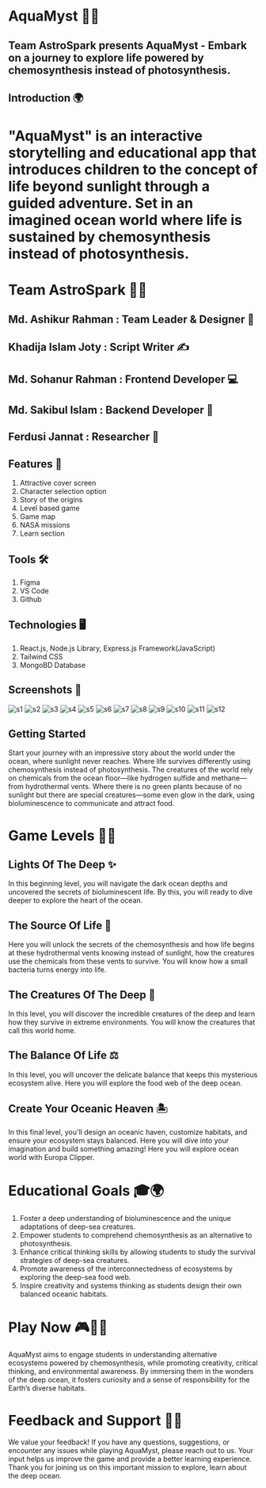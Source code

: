 # AquaMyst 🌊✨
## Team AstroSpark presents AquaMyst - Embark on a journey to explore life powered by chemosynthesis instead of photosynthesis.

## Introduction 🌍
# "AquaMyst" is an interactive storytelling and educational app that introduces children to the concept of life beyond sunlight through a guided adventure. Set in an imagined ocean world where life is sustained by chemosynthesis instead of photosynthesis.

# Team AstroSpark 🌟🚀
## Md. Ashikur Rahman : Team Leader & Designer 🎨
## Khadija Islam Joty : Script Writer ✍️
## Md. Sohanur Rahman : Frontend Developer 💻
##  Md. Sakibul Islam : Backend Developer 🔧
## Ferdusi Jannat : Researcher 🔬

## Features 🧩
1. Attractive cover screen
2. Character selection option
3. Story of the origins
4. Level based game
5. Game map
6. NASA missions
7. Learn section

## Tools 🛠️
1. Figma
2. VS Code
3. Github

## Technologies 🖥️
1. React.js, Node.js Library, Express.js Framework(JavaScript)
2. Tailwind CSS
3. MongoBD Database

## Screenshots 📸
![s1](https://github.com/isakibul/AquaMyst/blob/main/client/public/readme/Screenshot%202024-10-03%20173403.png)
![s2](https://github.com/isakibul/AquaMyst/blob/main/client/public/readme/Screenshot%202024-10-03%20173426.png) 
![s3](https://github.com/isakibul/AquaMyst/blob/main/client/public/readme/Screenshot%202024-10-03%20173451.png)
![s4](https://github.com/isakibul/AquaMyst/blob/main/client/public/readme/Screenshot%202024-10-03%20173526.png)
![s5](https://github.com/isakibul/AquaMyst/blob/main/client/public/readme/Screenshot%202024-10-03%20173600.png)
![s6](https://github.com/isakibul/AquaMyst/blob/main/client/public/readme/Screenshot%202024-10-03%20173629.png)
![s7](https://github.com/isakibul/AquaMyst/blob/main/client/public/readme/Screenshot%202024-10-03%20173652.png)
![s8](https://github.com/isakibul/AquaMyst/blob/main/client/public/readme/Screenshot%202024-10-03%20173733.png)
![s9](https://github.com/isakibul/AquaMyst/blob/main/client/public/readme/Screenshot%202024-10-03%20173825.png)
![s10](https://github.com/isakibul/AquaMyst/blob/main/client/public/readme/Screenshot%202024-10-03%20173901.png)
![s11](https://github.com/isakibul/AquaMyst/blob/main/client/public/readme/Screenshot%202024-10-03%20173927.png)
![s12](https://github.com/isakibul/AquaMyst/blob/main/client/public/readme/Screenshot%202024-10-03%20173952.png)

## Getting Started
Start your journey with an impressive story about the world under the ocean, where sunlight never reaches. Where life survives differently using chemosynthesis instead of photosynthesis. The creatures of the world rely on chemicals from the ocean floor—like hydrogen sulfide and methane—from hydrothermal vents. Where there is no green plants because of no sunlight but there are special creatures—some even glow in the dark, using bioluminescence to communicate and attract food.

# Game Levels 🌊🧩

## Lights Of The Deep ✨
In this beginning level, you will navigate the dark ocean depths and uncovered the secrets of bioluminescent life. By this, you will ready to dive deeper to explore the heart of the ocean.

## The Source Of Life 🌋
Here you will unlock the secrets of the chemosynthesis and how life begins at these hydrothermal vents knowing instead of sunlight, how the creatures use the chemicals from these vents to survive. You will know how a small bacteria turns energy into life.

## The Creatures Of The Deep 🐙
In this level, you will discover the incredible creatures of the deep and learn how they survive in extreme environments. You will know the creatures that call this world home.

## The Balance Of Life ⚖️
In this level, you will uncover the delicate balance that keeps this mysterious ecosystem alive. Here you will explore the food web of the deep ocean.

## Create Your Oceanic Heaven 🏝️
In this final level, you'll design an oceanic haven, customize habitats, and ensure your ecosystem stays balanced. Here you will dive into your imagination and build something amazing! Here you will explore ocean world with Europa Clipper.


# Educational Goals 🎓🌍
1. Foster a deep understanding of bioluminescence and the unique adaptations of deep-sea creatures.
2. Empower students to comprehend chemosynthesis as an alternative to photosynthesis.
3. Enhance critical thinking skills by allowing students to study the survival strategies of deep-sea creatures.
4. Promote awareness of the interconnectedness of ecosystems by exploring the deep-sea food web.
5. Inspire creativity and systems thinking as students design their own balanced oceanic habitats.

# Play Now 🎮🚀✨
AquaMyst aims to engage students in understanding alternative ecosystems powered by chemosynthesis, while promoting creativity, critical thinking, and environmental awareness. By immersing them in the wonders of the deep ocean, it fosters curiosity and a sense of responsibility for the Earth’s diverse habitats.



# Feedback and Support 💬🤝
We value your feedback! If you have any questions, suggestions, or encounter any issues while playing AquaMyst, please reach out to us. Your input helps us improve the game and provide a better learning experience.
Thank you for joining us on this important mission to explore, learn about the deep ocean.